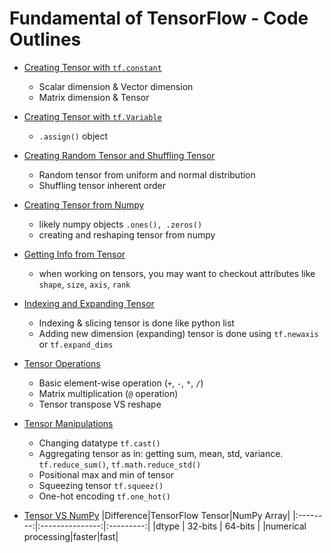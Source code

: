 # Fundamental of TensorFlow -  Code Outlines

- <a href='01 - Tensorflow.ipynb'>Creating Tensor with `tf.constant`</a>
    - Scalar dimension & Vector dimension
    - Matrix dimension & Tensor 

- <a href='./02 - Creating Tensor.ipynb'>Creating Tensor with `tf.Variable`</a>
    - `.assign()` object

- <a href='./03 - Random & Shuffling Tensor.ipynb'>Creating Random Tensor and Shuffling Tensor</a>
    - Random tensor from uniform and normal distribution
    - Shuffling tensor inherent order

- <a href='./04 - Tensor from Numpy.ipynb'>Creating Tensor from Numpy</a>
    - likely numpy objects `.ones(), .zeros()`
    - creating and reshaping tensor from numpy

- <a href='./05 - Info from Tensor.ipynb'>Getting Info from Tensor</a>
    - when working on tensors, you may want to checkout attributes like `shape`, `size`, `axis`, `rank`

- <a href='./06 - Indexing Tensor.ipynb'>Indexing and Expanding Tensor</a>
    - Indexing & slicing tensor is done like python list
    - Adding new dimension (expanding) tensor is done using `tf.newaxis` or `tf.expand_dims`

- <a href='./07 - Tensor Operations.ipynb'>Tensor Operations</a>
    - Basic element-wise operation (`+`, `-`, `*`, `/`)
    - Matrix multiplication (`@` operation)
    - Tensor transpose VS reshape

- <a href='./08 - Tensor Manipulation.ipynb'>Tensor Manipulations</a>
    - Changing datatype `tf.cast()`
    - Aggregating tensor as in: getting sum, mean, std, variance. `tf.reduce_sum()`, `tf.math.reduce_std()`
    - Positional max and min of tensor
    - Squeezing tensor `tf.squeez()`
    - One-hot encoding `tf.one_hot()`

- <a href='./09 - Tensor VS Numpy.ipynb'>Tensor VS NumPy</a>
    |Difference|TensorFlow Tensor|NumPy Array|
    |:--------:|:---------------:|:---------:|
    |dtype     | 32-bits         | 64-bits   |
    |numerical processing|faster|fast|